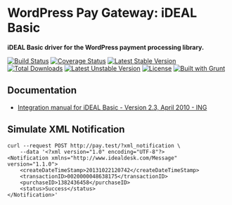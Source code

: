 # WordPress Pay Gateway: iDEAL Basic

**iDEAL Basic driver for the WordPress payment processing library.**

[![Build Status](https://travis-ci.org/wp-pay-gateways/ideal-basic.svg?branch=develop)](https://travis-ci.org/wp-pay-gateways/ideal-basic)
[![Coverage Status](https://coveralls.io/repos/wp-pay-gateways/ideal-basic/badge.svg?branch=master&service=github)](https://coveralls.io/github/wp-pay-gateways/ideal-basic?branch=master)
[![Latest Stable Version](https://poser.pugx.org/wp-pay-gateways/ideal-basic/v/stable.svg)](https://packagist.org/packages/wp-pay-gateways/ideal-basic)
[![Total Downloads](https://poser.pugx.org/wp-pay-gateways/ideal-basic/downloads.svg)](https://packagist.org/packages/wp-pay-gateways/ideal-basic)
[![Latest Unstable Version](https://poser.pugx.org/wp-pay-gateways/ideal-basic/v/unstable.svg)](https://packagist.org/packages/wp-pay-gateways/ideal-basic)
[![License](https://poser.pugx.org/wp-pay-gateways/ideal-basic/license.svg)](https://packagist.org/packages/wp-pay-gateways/ideal-basic)
[![Built with Grunt](https://cdn.gruntjs.com/builtwith.svg)](http://gruntjs.com/)

## Documentation

*	[Integration manual for iDEAL Basic - Version 2.3, April 2010 - ING](http://pronamic.nl/wp-content/uploads/2011/12/iDEAL_Basic_EN_v2.3.pdf)

## Simulate XML Notification

```
curl --request POST http://pay.test/?xml_notification \
	--data '<?xml version="1.0" encoding="UTF-8"?>
<Notification xmlns="http://www.idealdesk.com/Message" version="1.1.0">
	<createDateTimeStamp>20131022120742</createDateTimeStamp>
	<transactionID>0020000048638175</transactionID>
	<purchaseID>1382436458</purchaseID>
	<status>Success</status>
</Notification>'
```
